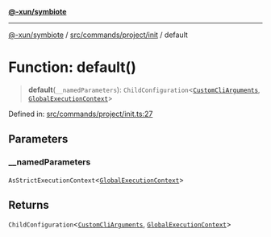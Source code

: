 [**@-xun/symbiote**](../../../../../README.md)

***

[@-xun/symbiote](../../../../../README.md) / [src/commands/project/init](../README.md) / default

# Function: default()

> **default**(`__namedParameters`): `ChildConfiguration`\<[`CustomCliArguments`](../type-aliases/CustomCliArguments.md), [`GlobalExecutionContext`](../../../../configure/type-aliases/GlobalExecutionContext.md)\>

Defined in: [src/commands/project/init.ts:27](https://github.com/Xunnamius/symbiote/blob/fda4254d9bfeb125461ee3377ddb123772e5d050/src/commands/project/init.ts#L27)

## Parameters

### \_\_namedParameters

`AsStrictExecutionContext`\<[`GlobalExecutionContext`](../../../../configure/type-aliases/GlobalExecutionContext.md)\>

## Returns

`ChildConfiguration`\<[`CustomCliArguments`](../type-aliases/CustomCliArguments.md), [`GlobalExecutionContext`](../../../../configure/type-aliases/GlobalExecutionContext.md)\>
